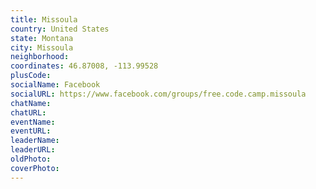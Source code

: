 ```yaml
---
title: Missoula
country: United States
state: Montana
city: Missoula
neighborhood: 
coordinates: 46.87008, -113.99528
plusCode:
socialName: Facebook
socialURL: https://www.facebook.com/groups/free.code.camp.missoula
chatName:
chatURL:
eventName:
eventURL:
leaderName:
leaderURL:
oldPhoto: 
coverPhoto:
---
```

